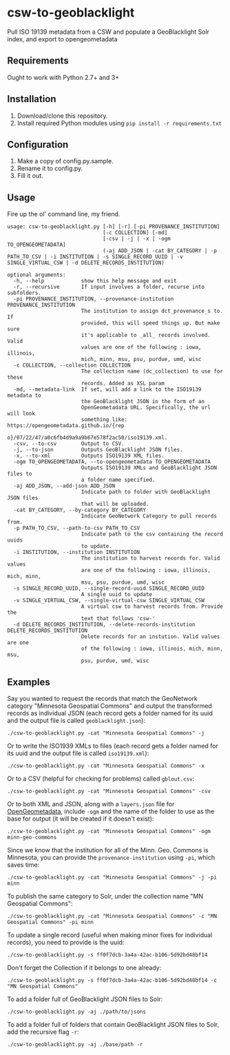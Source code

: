 # csw-to-geoblacklight
Pull ISO 19139 metadata from a CSW and populate a GeoBlacklight Solr index, and export to opengeometadata

## Requirements
Ought to work with Python 2.7+ and 3+

## Installation
1. Download/clone this repository.
2. Install required Python modules using `pip install -r requirements.txt`

## Configuration
1. Make a copy of config.py.sample.
2. Rename it to config.py.
3. Fill it out.

## Usage
Fire up the ol' command line, my friend.  

```
usage: csw-to-geoblacklight.py [-h] [-r] [-pi PROVENANCE_INSTITUTION]
                               [-c COLLECTION] [-md]
                               [-csv | -j | -x | -ogm TO_OPENGEOMETADATA]
                               (-aj ADD_JSON | -cat BY_CATEGORY | -p PATH_TO_CSV | -i INSTITUTION | -s SINGLE_RECORD_UUID | -v SINGLE_VIRTUAL_CSW | -d DELETE_RECORDS_INSTITUTION)

optional arguments:
  -h, --help            show this help message and exit
  -r, --recursive       If input involves a folder, recurse into subfolders.
  -pi PROVENANCE_INSTITUTION, --provenance-institution PROVENANCE_INSTITUTION
                        The institution to assign dct_provenance_s to. If
                        provided, this will speed things up. But make sure
                        it's applicable to _all_ records involved. Valid
                        values are one of the following : iowa, illinois,
                        mich, minn, msu, psu, purdue, umd, wisc
  -c COLLECTION, --collection COLLECTION
                        The collection name (dc_collection) to use for these
                        records. Added as XSL param
  -md, --metadata-link  If set, will add a link to the ISO19139 metadata to
                        the GeoBlacklight JSON in the form of an
                        OpenGeometadata URL. Specifically, the url will look
                        something like: https://opengeometadata.github.io/{rep
                        o}/07/22/47/a0c6fb4d9a9a9b67e578f2ac50/iso19139.xml.
  -csv, --to-csv        Output to CSV.
  -j, --to-json         Outputs GeoBlacklight JSON files.
  -x, --to-xml          Outputs ISO19139 XML files.
  -ogm TO_OPENGEOMETADATA, --to-opengeometadata TO_OPENGEOMETADATA
                        Outputs ISO19139 XMLs and GeoBlacklight JSON files to
                        a folder name specified.
  -aj ADD_JSON, --add-json ADD_JSON
                        Indicate path to folder with GeoBlacklight JSON files
                        that will be uploaded.
  -cat BY_CATEGORY, --by-category BY_CATEGORY
                        Indicate GeoNetwork Category to pull records from.
  -p PATH_TO_CSV, --path-to-csv PATH_TO_CSV
                        Indicate path to the csv containing the record uuids
                        to update.
  -i INSTITUTION, --institution INSTITUTION
                        The institution to harvest records for. Valid values
                        are one of the following : iowa, illinois, mich, minn,
                        msu, psu, purdue, umd, wisc
  -s SINGLE_RECORD_UUID, --single-record-uuid SINGLE_RECORD_UUID
                        A single uuid to update
  -v SINGLE_VIRTUAL_CSW, --single-virtual-csw SINGLE_VIRTUAL_CSW
                        A virtual csw to harvest records from. Provide the
                        text that follows 'csw-'
  -d DELETE_RECORDS_INSTITUTION, --delete-records-institution DELETE_RECORDS_INSTITUTION
                        Delete records for an instution. Valid values are one
                        of the following : iowa, illinois, mich, minn, msu,
                        psu, purdue, umd, wisc
```

## Examples

Say you wanted to request the records that match the GeoNetwork category "Minnesota Geospatial Commons" and output the transformed records as individual JSON (each record gets a folder named for its uuid and the output file is called `geoblacklight.json`):
```
./csw-to-geoblacklight.py -cat "Minnesota Geospatial Commons" -j
```

Or to write the ISO1939 XMLs to files (each record gets a folder named for its uuid and the output file is called `iso19139.xml`):
```
./csw-to-geoblacklight.py -cat "Minnesota Geospatial Commons" -x
```

Or to a CSV (helpful for checking for problems) called `gblout.csv`:
```
./csw-to-geoblacklight.py -cat "Minnesota Geospatial Commons" -csv
```

Or to both XML and JSON, along with a `layers.json` file for [OpenGeometadata](https://github.com/OpenGeoMetadata), include `-ogm` and the name of the folder to use as the base for output (it will be created if it doesn't exist):
```
./csw-to-geoblacklight.py -cat "Minnesota Geospatial Commons" -ogm minn-geo-commons
```

Since we know that the institution for all of the Minn. Geo. Commons is Minnesota, you can provide the `provenance-institution` using `-pi`, which saves time:
```
./csw-to-geoblacklight.py -cat "Minnesota Geospatial Commons" -j -pi minn
```

To publish the same category to Solr, under the collection name "MN Geospatial Commons":
```
./csw-to-geoblacklight.py -cat "Minnesota Geospatial Commons" -c "MN Geospatial Commons" -pi minn
```

To update a single record (useful when making minor fixes for individual records), you need to provide is the uuid:
```
./csw-to-geoblacklight.py -s ff0f7dcb-3a4a-42ac-b106-5d92bd48bf14
```

Don't forget the Collection if it belongs to one already:
```
./csw-to-geoblacklight.py -s ff0f7dcb-3a4a-42ac-b106-5d92bd48bf14 -c "MN Geospatial Commons"
```

To add a folder full of GeoBlacklight JSON files to Solr:
```
./csw-to-geoblacklight.py -aj ./path/to/jsons
```

To add a folder full of folders that contain GeoBlacklight JSON files to Solr, add the recursive flag `-r`:
```
./csw-to-geoblacklight.py -aj ./base/path -r
```
